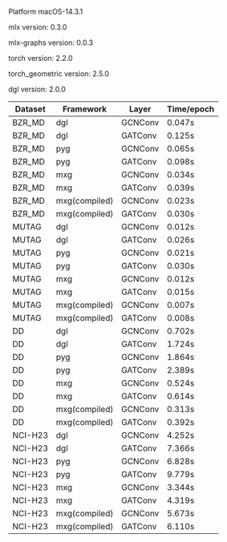 
Platform macOS-14.3.1

mlx version: 0.3.0

mlx-graphs version: 0.0.3

torch version: 2.2.0

torch_geometric version: 2.5.0

dgl version: 2.0.0

| Dataset | Framework | Layer | Time/epoch |
| --- | --- | --- | --- |
| BZR_MD | dgl | GCNConv | 0.047s |
| BZR_MD | dgl | GATConv | 0.125s |
| BZR_MD | pyg | GCNConv | 0.065s |
| BZR_MD | pyg | GATConv | 0.098s |
| BZR_MD | mxg | GCNConv | 0.034s |
| BZR_MD | mxg | GATConv | 0.039s |
| BZR_MD | mxg(compiled) | GCNConv | 0.023s |
| BZR_MD | mxg(compiled) | GATConv | 0.030s |
| MUTAG | dgl | GCNConv | 0.012s |
| MUTAG | dgl | GATConv | 0.026s |
| MUTAG | pyg | GCNConv | 0.021s |
| MUTAG | pyg | GATConv | 0.030s |
| MUTAG | mxg | GCNConv | 0.012s |
| MUTAG | mxg | GATConv | 0.015s |
| MUTAG | mxg(compiled) | GCNConv | 0.007s |
| MUTAG | mxg(compiled) | GATConv | 0.008s |
| DD | dgl | GCNConv | 0.702s |
| DD | dgl | GATConv | 1.724s |
| DD | pyg | GCNConv | 1.864s |
| DD | pyg | GATConv | 2.389s |
| DD | mxg | GCNConv | 0.524s |
| DD | mxg | GATConv | 0.614s |
| DD | mxg(compiled) | GCNConv | 0.313s |
| DD | mxg(compiled) | GATConv | 0.392s |
| NCI-H23 | dgl | GCNConv | 4.252s |
| NCI-H23 | dgl | GATConv | 7.366s |
| NCI-H23 | pyg | GCNConv | 6.828s |
| NCI-H23 | pyg | GATConv | 9.779s |
| NCI-H23 | mxg | GCNConv | 3.344s |
| NCI-H23 | mxg | GATConv | 4.319s |
| NCI-H23 | mxg(compiled) | GCNConv | 5.673s |
| NCI-H23 | mxg(compiled) | GATConv | 6.110s |

